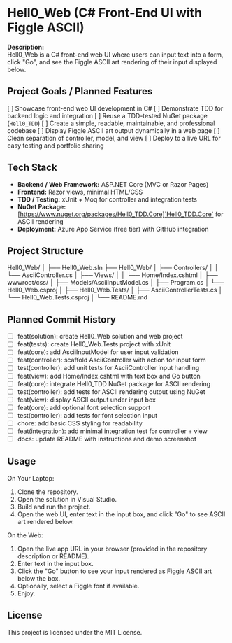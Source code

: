# Hell0_Web (C# Front-End UI with Figgle ASCII)

**Description:**  
Hell0_Web is a C# front-end web UI where users can input text into a form, click "Go", and see the Figgle ASCII art rendering of their input displayed below.

## Project Goals / Planned Features
[ ] Showcase front-end web UI development in C#
[ ] Demonstrate TDD for backend logic and integration
[ ] Reuse a TDD-tested NuGet package (`Hell0_TDD`)
[ ] Create a simple, readable, maintainable, and professional codebase
[ ] Display Figgle ASCII art output dynamically in a web page
[ ] Clean separation of controller, model, and view
[ ] Deploy to a live URL for easy testing and portfolio sharing

## Tech Stack
- **Backend / Web Framework:** ASP.NET Core (MVC or Razor Pages)
- **Frontend:** Razor views, minimal HTML/CSS
- **TDD / Testing:** xUnit + Moq for controller and integration tests
- **NuGet Package:** [https://www.nuget.org/packages/Hell0_TDD.Core]`Hell0_TDD.Core` for ASCII rendering
- **Deployment:** Azure App Service (free tier) with GitHub integration

## Project Structure
Hell0_Web/
│
├── Hell0_Web.sln
├── Hell0_Web/
│ ├── Controllers/
│ │ └── AsciiController.cs
│ ├── Views/
│ │ └── Home/Index.cshtml
│ ├── wwwroot/css/
│ ├── Models/AsciiInputModel.cs
│ ├── Program.cs
│ └── Hell0_Web.csproj
│
├── Hell0_Web.Tests/
│ ├── AsciiControllerTests.cs
│ └── Hell0_Web.Tests.csproj
│
└── README.md

## Planned Commit History
- [ ] feat(solution): create Hell0_Web solution and web project
- [ ] feat(tests): create Hell0_Web.Tests project with xUnit
- [ ] feat(core): add AsciiInputModel for user input validation
- [ ] feat(controller): scaffold AsciiController with action for input form
- [ ] test(controller): add unit tests for AsciiController input handling
- [ ] feat(view): add Home/Index.cshtml with text box and Go button
- [ ] feat(core): integrate Hell0_TDD NuGet package for ASCII rendering
- [ ] test(controller): add tests for ASCII rendering output using NuGet
- [ ] feat(view): display ASCII output under input box
- [ ] feat(core): add optional font selection support
- [ ] test(controller): add tests for font selection input
- [ ] chore: add basic CSS styling for readability
- [ ] feat(integration): add minimal integration test for controller + view
- [ ] docs: update README with instructions and demo screenshot

## Usage

On Your Laptop:
1. Clone the repository.
2. Open the solution in Visual Studio.
3. Build and run the project.
4. Open the web UI, enter text in the input box, and click "Go" to see ASCII art rendered below.

On the Web:
1. Open the live app URL in your browser (provided in the repository description or README).
2. Enter text in the input box.
3. Click the "Go" button to see your input rendered as Figgle ASCII art below the box.
4. Optionally, select a Figgle font if available.
5. Enjoy.

## License
This project is licensed under the MIT License.


